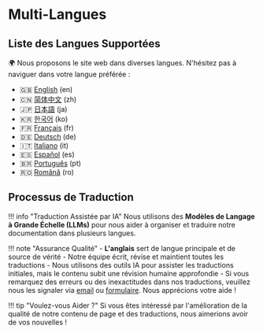 # Multi-Langues

## Liste des Langues Supportées

🌍 Nous proposons le site web dans diverses langues.
N'hésitez pas à naviguer dans votre langue préférée :

- 🇬🇧 [English](/) (en)
- 🇨🇳 [简体中文](/zh) (zh)
- 🇯🇵 [日本語](/ja) (ja)
- 🇰🇷 [한국어](/ko) (ko)
- 🇫🇷 [Français](/fr) (fr)
- 🇩🇪 [Deutsch](/de) (de)
- 🇮🇹 [Italiano](/it) (it)
- 🇪🇸 [Español](/es) (es)
- 🇧🇷 [Português](/pt) (pt)
- 🇷🇴 [Română](/ro) (ro)

## Processus de Traduction

!!! info "Traduction Assistée par IA"
    Nous utilisons des **Modèles de Langage à Grande Échelle (LLMs)** pour nous aider à organiser et traduire notre documentation dans plusieurs langues.

!!! note "Assurance Qualité"
    - **L'anglais** sert de langue principale et de source de vérité
    - Notre équipe écrit, révise et maintient toutes les traductions
    - Nous utilisons des outils IA pour assister les traductions initiales, mais le contenu subit une révision humaine approfondie
    - Si vous remarquez des erreurs ou des inexactitudes dans nos traductions, veuillez nous les signaler via [email](mailto:info@techxartisan.com) ou [formulaire](/feedback). Nous apprécions votre aide !

!!! tip "Voulez-vous Aider ?"
    Si vous êtes intéressé par l'amélioration de la qualité de notre contenu de page et des traductions, nous aimerions avoir de vos nouvelles !
